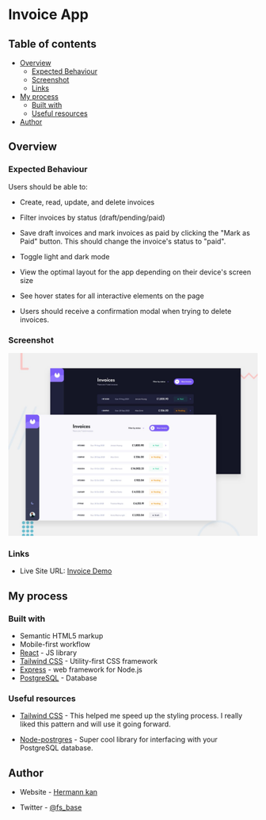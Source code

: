 # Invoice App

## Table of contents

- [Overview](#overview)
  - [Expected Behaviour](#Expected-Behaviour)
  - [Screenshot](#screenshot)
  - [Links](#links)
- [My process](#my-process)
  - [Built with](#built-with)
  - [Useful resources](#useful-resources)
- [Author](#author)

## Overview

### Expected Behaviour

Users should be able to:

- Create, read, update, and delete invoices
- Filter invoices by status (draft/pending/paid)
- Save draft invoices and mark invoices as paid by clicking the "Mark as Paid" button. This should change the invoice's status to "paid".
- Toggle light and dark mode

- View the optimal layout for the app depending on their device's screen size
- See hover states for all interactive elements on the page
- Users should receive a confirmation modal when trying to delete invoices.

### Screenshot

![Design preview](./preview.jpg)

### Links

- Live Site URL: [Invoice Demo](https://invoicev1.herokuapp.com/)

## My process

### Built with

- Semantic HTML5 markup
- Mobile-first workflow
- [React](https://reactjs.org/) - JS library
- [Tailwind CSS](https://tailwindcss.com/) - Utility-first CSS framework
- [Express](https://expressjs.com/) - web framework for Node.js
- [PostgreSQL](https://www.postgresql.org/) - Database

### Useful resources

- [Tailwind CSS](https://tailwindcss.com/docs) - This helped me speed up the styling process. I really liked this pattern and will use it going forward.

- [Node-postrgres](https://node-postgres.com/) - Super cool library for interfacing with your PostgreSQL database.

## Author

- Website - [Hermann kan](https://hkportfolio-v2.herokuapp.com/)

- Twitter - [@fs_base](https://twitter.com/fs_base)
